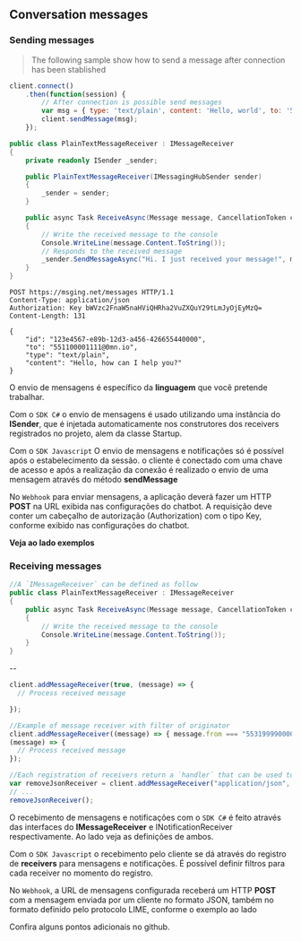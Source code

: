 ## Conversation messages

### Sending messages

> The following sample show how to send a message after connection has been stablished

```javascript
client.connect()
    .then(function(session) {
        // After connection is possible send messages
        var msg = { type: 'text/plain', content: 'Hello, world', to: '553199990000@0mn.io' };
        client.sendMessage(msg);
    });
```

```csharp
public class PlainTextMessageReceiver : IMessageReceiver
{
    private readonly ISender _sender;

    public PlainTextMessageReceiver(IMessagingHubSender sender)
    {
        _sender = sender;
    }

    public async Task ReceiveAsync(Message message, CancellationToken cancellationToken)
    {
        // Write the received message to the console
        Console.WriteLine(message.Content.ToString());
        // Responds to the received message
        _sender.SendMessageAsync("Hi. I just received your message!", message.From, cancellationToken);
    }
}
```

```http
POST https://msging.net/messages HTTP/1.1
Content-Type: application/json
Authorization: Key bWVzc2FnaW5naHViQHRha2VuZXQuY29tLmJyOjEyMzQ=
Content-Length: 131

{
    "id": "123e4567-e89b-12d3-a456-426655440000",
    "to": "551100001111@0mn.io",
    "type": "text/plain",
    "content": "Hello, how can I help you?"
}
```

O envio de mensagens é específico da **linguagem** que você pretende trabalhar. 

Com o `SDK C#` o envio de mensagens é usado utilizando uma instância do **ISender**, que é injetada automaticamente
nos construtores dos receivers registrados no projeto, alem da classe Startup.

Com o `SDK Javascript` O envio de mensagens e notificações só é possível após o estabelecimento da sessão. o cliente é conectado com uma chave de acesso e após a realização da conexão é realizado o envio de uma mensagem através do método **sendMessage**

No `Webhook` para enviar mensagens, a aplicação deverá fazer um HTTP **POST** na URL exibida nas configurações do chatbot. A requisição deve conter um cabeçalho de autorização 
(Authorization) com o tipo Key, conforme exibido nas configurações do chatbot. 

**Veja ao lado exemplos**





### Receiving messages

```csharp
//A `IMessageReceiver` can be defined as follow
public class PlainTextMessageReceiver : IMessageReceiver
{
    public async Task ReceiveAsync(Message message, CancellationToken cancellationToken)
    {
        // Write the received message to the console
        Console.WriteLine(message.Content.ToString());
    }
}
```

--

```javascript
client.addMessageReceiver(true, (message) => {
  // Process received message

});

//Example of message receiver with filter of originator
client.addMessageReceiver((message) => { message.from === "553199990000@0mn.io" },
(message) => {
  // Process received message
});

//Each registration of receivers return a `handler` that can be used to cancell the registration:
var removeJsonReceiver = client.addMessageReceiver("application/json", handleJson);
// ...
removeJsonReceiver();
```

O recebimento de mensagens e notificações com o `SDK C#` é feito através das interfaces do **IMessageReceiver** e INotificationReceiver respectivamente. Ao lado
veja as definições de ambos.

Com o `SDK Javascript` o recebimento pelo cliente se dá através do registro de **receivers** para mensagens e notificações. É possível definir filtros para cada receiver no momento do registro.

No `Webhook`, a URL de mensagens configurada receberá um HTTP **POST** com a mensagem enviada por um cliente no formato JSON, também no formato definido pelo protocolo LIME, conforme o exemplo ao lado

Confira alguns pontos adicionais no github.
